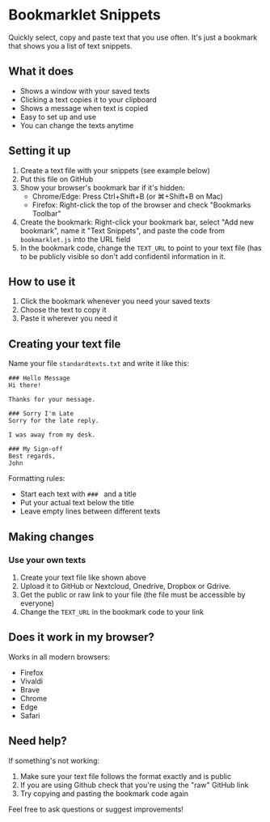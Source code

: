 # Bookmarklet Snippets

Quickly select, copy and paste text that you use often. It's just a bookmark that shows you a list of text snippets.

## What it does

- Shows a window with your saved texts
- Clicking a text copies it to your clipboard
- Shows a message when text is copied
- Easy to set up and use
- You can change the texts anytime

## Setting it up

1. Create a text file with your snippets (see example below)
2. Put this file on GitHub
3. Show your browser's bookmark bar if it's hidden:
   - Chrome/Edge: Press Ctrl+Shift+B (or ⌘+Shift+B on Mac)
   - Firefox: Right-click the top of the browser and check "Bookmarks Toolbar"
4. Create the bookmark:
  Right-click your bookmark bar, select "Add new bookmark", name it "Text Snippets", and paste the code from `bookmarklet.js` into the URL field
5. In the bookmark code, change the `TEXT_URL` to point to your text file (has to be publicly visible so don't add confidentil information in it.

## How to use it

1. Click the bookmark whenever you need your saved texts
2. Choose the text to copy it
3. Paste it wherever you need it

## Creating your text file

Name your file `standardtexts.txt` and write it like this:

```
### Hello Message
Hi there!

Thanks for your message.

### Sorry I'm Late
Sorry for the late reply.

I was away from my desk.

### My Sign-off
Best regards,
John
```

Formatting rules:
- Start each text with `### ` and a title
- Put your actual text below the title
- Leave empty lines between different texts

## Making changes

### Use your own texts
1. Create your text file like shown above
2. Upload it to GitHub or Nextcloud, Onedrive, Dropbox or Gdrive.
3. Get the public or raw link to your file (the file must be accessible by everyone)
4. Change the `TEXT_URL` in the bookmark code to your link

## Does it work in my browser?

Works in all modern browsers:
- Firefox
- Vivaldi
- Brave
- Chrome
- Edge
- Safari

## Need help?

If something's not working:
1. Make sure your text file follows the format exactly and is public
2. If you are using Github check that you're using the "raw" GitHub link
3. Try copying and pasting the bookmark code again

Feel free to ask questions or suggest improvements!

